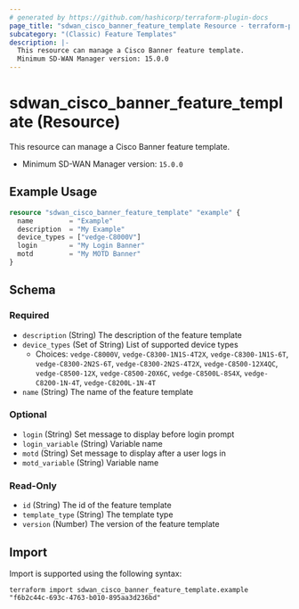 ```yaml
---
# generated by https://github.com/hashicorp/terraform-plugin-docs
page_title: "sdwan_cisco_banner_feature_template Resource - terraform-provider-sdwan"
subcategory: "(Classic) Feature Templates"
description: |-
  This resource can manage a Cisco Banner feature template.
  Minimum SD-WAN Manager version: 15.0.0
---
```


# sdwan_cisco_banner_feature_template (Resource)

This resource can manage a Cisco Banner feature template.
  - Minimum SD-WAN Manager version: `15.0.0`

## Example Usage

```terraform
resource "sdwan_cisco_banner_feature_template" "example" {
  name         = "Example"
  description  = "My Example"
  device_types = ["vedge-C8000V"]
  login        = "My Login Banner"
  motd         = "My MOTD Banner"
}
```

<!-- schema generated by tfplugindocs -->
## Schema

### Required

- `description` (String) The description of the feature template
- `device_types` (Set of String) List of supported device types
  - Choices: `vedge-C8000V`, `vedge-C8300-1N1S-4T2X`, `vedge-C8300-1N1S-6T`, `vedge-C8300-2N2S-6T`, `vedge-C8300-2N2S-4T2X`, `vedge-C8500-12X4QC`, `vedge-C8500-12X`, `vedge-C8500-20X6C`, `vedge-C8500L-8S4X`, `vedge-C8200-1N-4T`, `vedge-C8200L-1N-4T`
- `name` (String) The name of the feature template

### Optional

- `login` (String) Set message to display before login prompt
- `login_variable` (String) Variable name
- `motd` (String) Set message to display after a user logs in
- `motd_variable` (String) Variable name

### Read-Only

- `id` (String) The id of the feature template
- `template_type` (String) The template type
- `version` (Number) The version of the feature template

## Import

Import is supported using the following syntax:

```shell
terraform import sdwan_cisco_banner_feature_template.example "f6b2c44c-693c-4763-b010-895aa3d236bd"
```

